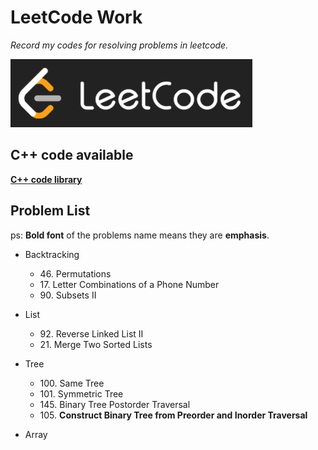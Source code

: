 # LeetCode Work

*Record my codes for resolving problems in leetcode.*

![leetcode_logo](https://github.com/ExWang/leetcode_work/blob/master/pics/leetcode_logo.png "LeetCode Logo")


## C++ code available
[**C++ code library**](https://github.com/ExWang/leetcode_work/tree/master/cpp)

## Problem List
ps: **Bold font** of the problems name means they are **emphasis**.  
+ Backtracking
	- 46\. Permutations
	- 17\. Letter Combinations of a Phone Number
	- 90\. Subsets II
	
+ List
	- 92\. Reverse Linked List II
	- 21\. Merge Two Sorted Lists

+ Tree
	- 100\. Same Tree
	- 101\. Symmetric Tree
	- 145\. Binary Tree Postorder Traversal
	- 105\. **Construct Binary Tree from Preorder and Inorder Traversal**

+ Array


